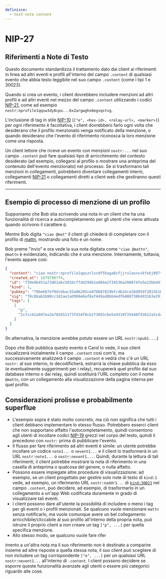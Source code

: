 ```yaml
---
definisce:
  - text-note content
---
```


# NIP-27

## Riferimenti a Note di Testo

Questo documento standardizza il trattamento dato dai client ai riferimenti in linea ad altri eventi e profili all'interno del campo `.content` di qualsiasi evento che abbia testo leggibile nel suo campo `.content` (come i tipi 1 e 30023).

Quando si crea un evento, i client dovrebbero includere menzioni ad altri profili e ad altri eventi nel mezzo del campo `.content` utilizzando i codici [NIP-21](21.md), come ad esempio `nostr:nprofile1qqsw3dy8cpu...6x2argwghx6egsqstvg`.

L'inclusione di tag in stile [NIP-10](10.md) (`["e", <hex-id>, <relay-url>, <marker>]`) per ogni riferimento è facoltativa, i client dovrebbero farlo ogni volta che desiderano che il profilo menzionato venga notificato della menzione, o quando desiderano che l'evento di riferimento riconosca la loro menzione come una risposta.

Un client lettore che riceve un evento con menzioni `nostr:...` nel suo campo `.content` può fare qualsiasi tipo di arricchimento del contesto desiderato (ad esempio, collegarsi al profilo o mostrare una anteprima del contenuto dell'evento menzionato) nel processo. Se si trasformano tali menzioni in collegamenti, potrebbero diventare collegamenti interni, collegamenti [NIP-21](21.md) o collegamenti diretti a client web che gestiranno questi riferimenti.

---

## Esempio di processo di menzione di un profilo

Supponiamo che Bob stia scrivendo una nota in un client che ha una funzionalità di ricerca e autocompletamento per gli utenti che viene attivata quando scrivono il carattere `@`.

Mentre Bob digita `"ciao @mat"` il client gli chiederà di completare con il profilo di [mattn](https://gateway.nostr.com/p/2c7cc62a697ea3a7826521f3fd34f0cb273693cbe5e9310f35449f43622a5cdc), mostrando una foto e un nome.

Bob preme "invio" e ora vede la sua nota digitata come `"ciao @mattn"`, `@mattn` è evidenziato, indicando che è una menzione. Internamente, tuttavia, l'evento appare così:

```json
{
  "content": "ciao nostr:nprofile1qqszclxx9f5haga8sfjjrulaxncvkfekj097t6f3pu65f86rvg49ehqj6f9dh",
  "created_at": 1679790774,
  "id": "f39e9b451a73d62abc5016cffdd294b1a904e2f34536a208874fe5e22bbd47cf",
  "kind": 1,
  "pubkey": "79be667ef9dcbbac55a06295ce870b07029bfcdb2dce28d959f2815b16f81798",
  "sig": "f8c8bab1b90cc3d2ae1ad999e6af8af449ad8bb4edf64807386493163e29162b5852a796a8f474d6b1001cddbaac0de4392838574f5366f03cc94cf5dfb43f4d",
  "tags": [
    [
      "p",
      "2c7cc62a697ea3a7826521f3fd34f0cb273693cbe5e9310f35449f43622a5cdc"
    ]
  ]
}
```

(In alternativa, la menzione avrebbe potuto essere un URL `nostr:npub1...`.)

Dopo che Bob pubblica questo evento e Carol lo vede, il suo client visualizzerà inizialmente il campo `.content` così com'è, ma successivamente analizzerà il campo `.content` e vedrà che c'è un URL `nostr:` al suo interno, lo decodificherà, estrarrà la chiave pubblica da esso (e eventualmente suggerimenti per i relay), recupererà quel profilo dal suo database interno o dai relay, quindi sostituirà l'URL completo con il nome `@mattn`, con un collegamento alla visualizzazione della pagina interna per quel profilo.

## Considerazioni prolisse e probabilmente superflue

- L'esempio sopra è stato molto concreto, ma ciò non significa che tutti i client debbano implementare lo stesso flusso. Potrebbero esserci client che non supportano affatto l'autocompletamento, quindi consentono agli utenti di incollare codici [NIP-19](19.md) grezzi nel corpo del testo, quindi li precedono con `nostr:` prima di pubblicare l'evento.
- Il flusso per fare riferimento ad altri eventi è simile: un utente potrebbe incollare un codice `note1...` o `nevent1...` e il client lo trasformerà in un URL `nostr:note1...` o `nostr:nevent1...`. Quindi, durante la lettura di tali riferimenti, il client potrebbe mostrare la nota di riferimento in una casella di anteprima o qualcosa del genere, o nulla affatto.
- Possono essere impiegate altre procedure di visualizzazione: ad esempio, se un client progettato per gestire solo note di testo di `kind:1` vede, ad esempio, un riferimento URL `nostr:naddr1...` di [`kind:30023`](23.md) nel campo `.content`, può decidere, ad esempio, di trasformarlo in un collegamento a un'app Web codificata duramente in grado di visualizzare tali eventi.
- I client possono dare all'utente la possibilità di includere o meno i tag per gli eventi o i profili menzionati. Se qualcuno vuole menzionare `mattn` senza notificarlo, ma vuole comunque avere un bel collegamento arricchibile/cliccabile al suo profilo all'interno della propria nota, può istruire il proprio client a _non_ creare un tag `["p", ...]` per quella specifica menzione.
- Allo stesso modo, se qualcuno vuole fare rifer

imento a un'altra nota ma il suo riferimento non è destinato a comparire insieme ad altre risposte a quella stessa nota, il suo client può scegliere di non includere un tag corrispondente `["e", ...]` per un qualsiasi URL `nostr:nevent1...` all'interno di `.content`. I client possono decidere se esporre queste funzionalità avanzate agli utenti o essere più categorici riguardo alle cose.
